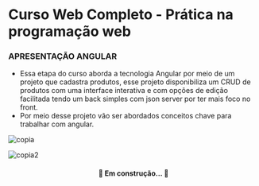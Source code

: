 # Curso Web Completo - Prática na programação web</br>



### APRESENTAÇÃO ANGULAR

- Essa etapa do curso aborda a tecnologia Angular por meio de um projeto que cadastra produtos, esse projeto disponibiliza
  um CRUD de produtos com uma interface interativa e com opções de edição facilitada tendo um back simples com json server por
  ter mais foco no front.
- Por meio desse projeto vão ser abordados conceitos chave para trabalhar com angular. 

![copia](https://github.com/AdisonSoares/desenvolvimento-web_angular/assets/62489704/6339ab80-5770-4a20-9bde-088a58ff3152)


![copia2](https://github.com/AdisonSoares/desenvolvimento-web_angular/assets/62489704/83197fb8-c92b-494b-9f75-48e079d089ec)



<h4 align="center"> 
	🚧  Em construção...  🚧
</h4>

